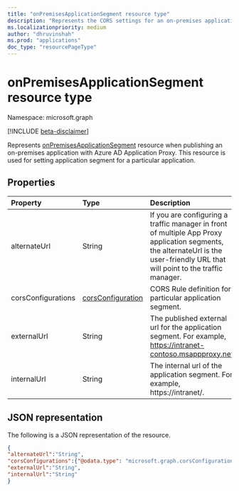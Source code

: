 ```yaml
---
title: "onPremisesApplicationSegment resource type"
description: "Represents the CORS settings for an on-premises application segment published via Application Proxy."
ms.localizationpriority: medium
author: "dhruvinshah"
ms.prod: "applications"
doc_type: "resourcePageType"
---
```


# onPremisesApplicationSegment resource type

Namespace: microsoft.graph

[!INCLUDE [beta-disclaimer](../../includes/beta-disclaimer.md)]

Represents [onPremisesApplicationSegment](onPremisesApplicationSegment.md) resource when publishing an on-premises application with Azure AD Application Proxy. This resource is used for setting application segment for a particular application.


## Properties

| Property     | Type        | Description |
|:-------------|:------------|:------------|
|alternateUrl|String|If you are configuring a traffic manager in front of multiple App Proxy application segments, the alternateUrl is the user-friendly URL that will point to the traffic manager.|
|corsConfigurations|[corsConfiguration](corsConfiguration.md)|CORS Rule definition for particular application segment.|
|externalUrl|String |The published external url for the application segment. For example, https://intranet-contoso.msappproxy.net/|
|internalUrl|String |The internal url of the application segment. For example, https://intranet/.|



## JSON representation

The following is a JSON representation of the resource.

<!-- {
  "blockType": "resource",
  "optionalProperties": [

  ],
  "@odata.type": "microsoft.graph.onPremisesApplicationSegment",
  "baseType": null
}-->

```json
{
"alternateUrl":"String",
"corsConfigurations":{"@odata.type": "microsoft.graph.corsConfiguration"},
"externalUrl":"String",
"internalUrl":"String"
}
```

<!-- {
  "type": "#page.annotation",
  "description": "onPremisesApplicationSegment resource",
  "keywords": "",
  "section": "documentation",
  "tocPath": ""
}-->
